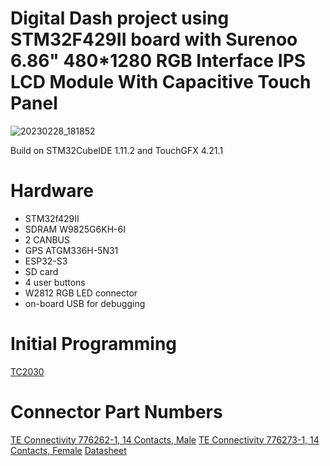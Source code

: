 # Digital Dash project using STM32F429II board with Surenoo 6.86" 480*1280 RGB Interface IPS LCD Module With Capacitive Touch Panel

![20230228_181852](https://user-images.githubusercontent.com/12942077/221971690-ed7a70cc-e0ea-4f51-b5da-a2c43340a69c.jpg)

Build on STM32CubeIDE 1.11.2 and TouchGFX 4.21.1


# Hardware

* STM32f429II
* SDRAM W9825G6KH-6I
* 2 CANBUS
* GPS ATGM336H-5N31
* ESP32-S3
* SD card
* 4 user buttons
* W2812 RGB LED connector
* on-board USB for debugging

# Initial Programming

[TC2030](https://github.com/rusefi/rusefi/wiki/Tag-Connect-TC2030) 

# Connector Part Numbers

[TE Connectivity 776262-1, 14 Contacts,  Male](https://www.mouser.co.uk/ProductDetail/TE-Connectivity/1-776262-1?qs=ZBKI5jzASZpOtA7SzySydw%3D%3D)
[TE Connectivity 776273-1, 14 Contacts,  Female](https://www.mouser.co.uk/ProductDetail/TE-Connectivity/776273-1?qs=VZ9FDhhp7SmYiN6cNJ9wsw%3D%3D)
[Datasheet](https://www.te.com/commerce/DocumentDelivery/DDEController?Action=srchrtrv&DocNm=776262&DocType=Customer+Drawing&DocLang=English&PartCntxt=1-776262-1&DocFormat=pdf
)
